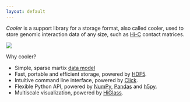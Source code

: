 ```yaml
---
layout: default
---
```


_Cooler_ is a support library for a storage format, also called cooler, used to store genomic interaction data of any size, such as [Hi-C](https://en.wikipedia.org/wiki/Chromosome_conformation_capture) contact matrices.


<div>
  <img src="assets/img/higlass-zoom-with-world.gif">
</div>


Why cooler?
* Simple, sparse martix [data model](https://cooler.readthedocs.io/en/latest/datamodel.html)
* Fast, portable and efficient storage, powered by [HDF5](https://www.hdfgroup.org/solutions/hdf5/).
* Intuitive command line interface, powered by [Click](https://click.palletsprojects.com/en/7.x/).
* Flexible Python API, powered by [NumPy](http://www.numpy.org/), [Pandas](https://pandas.pydata.org/) and [h5py](http://docs.h5py.org/en/stable/).
* Multiscale visualization, powered by [HiGlass](https://higlass.io).

